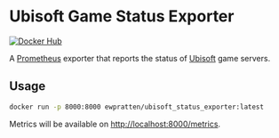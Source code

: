 # Ubisoft Game Status Exporter
[![Docker Hub](https://img.shields.io/docker/pulls/ewpratten/ubisoft_status_exporter)](https://hub.docker.com/ewpratten/ubisoft_status_exporter)

A [Prometheus](https://prometheus.io/) exporter that reports the status of [Ubisoft](https://www.ubisoft.com) game servers.

## Usage

```sh
docker run -p 8000:8000 ewpratten/ubisoft_status_exporter:latest
```

Metrics will be available on [http://localhost:8000/metrics](localhost:8000/metrics).